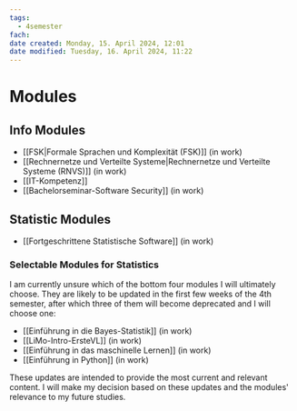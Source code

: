 ```yaml
---
tags:
  - 4semester
fach: 
date created: Monday, 15. April 2024, 12:01
date modified: Tuesday, 16. April 2024, 11:22
---
```


# Modules

## Info Modules
- [[FSK|Formale Sprachen und Komplexität (FSK)]] (in work)
- [[Rechnernetze und Verteilte Systeme|Rechnernetze und Verteilte Systeme (RNVS)]] (in work)
- [[IT-Kompetenz]]
- [[Bachelorseminar-Software Security]] (in work)

## Statistic Modules

- [[Fortgeschrittene Statistische Software]] (in work)

### Selectable Modules for Statistics

I am currently unsure which of the bottom four modules I will ultimately choose. They are likely to be updated in the first few weeks of the 4th semester, after which three of them will become deprecated and I will choose one:

- [[Einführung in die Bayes-Statistik]] (in work)
- [[LiMo-Intro-ErsteVL]] (in work)
- [[Einführung in das maschinelle Lernen]] (in work)
- [[Einführung in Python]] (in work)

These updates are intended to provide the most current and relevant content. I will make my decision based on these updates and the modules' relevance to my future studies.
